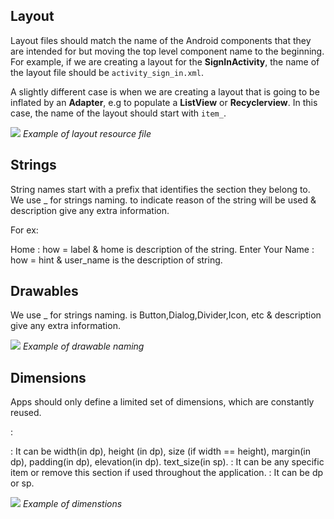 ## Layout
Layout files should match the name of the Android components that they are intended for but moving the top level component name to the beginning. For example, if we are creating a layout for the **SignInActivity**, the name of the layout file should be `activity_sign_in.xml`.

A slightly different case is when we are creating a layout that is going to be inflated by an **Adapter**, e.g to populate a **ListView** or **Recyclerview**. In this case, the name of the layout should start with `item_`.

![](https://cdn-images-1.medium.com/max/800/1*E2CNQ6wxVwBS1fBvQzfPzQ.png)
 *Example of layout resource file*
 
## Strings
String names start with a prefix that identifies the section they belong to. We use <HOW>_<DESCRIPTION> for strings naming. <HOW> to indicate reason of the string will be used & description give any extra information.

For ex:

<string name="label_home">Home</string> : how = label & home is description of the string.
<string name="hint_user_name">Enter Your Name</string> : how = hint & user_name is the description of string.

## Drawables
We use <WHAT>_<DESCRIPTION> for strings naming. <WHAT> is Button,Dialog,Divider,Icon, etc & description give any extra information.

![](https://cdn-images-1.medium.com/max/800/1*YrWmzRSvz9BWosoE5Qtykg.png)
 *Example of drawable naming*
 
## Dimensions
Apps should only define a limited set of dimensions, which are constantly reused.

<WHAT>_<WHERE>_<SIZE> :

<WHAT> : It can be width(in dp), height (in dp), size (if width == height), margin(in dp), padding(in dp), elevation(in dp). text_size(in sp).
<WHERE>: It can be any specific item or remove this section if used throughout the application.
<SIZE>: It can be dp or sp.

![](https://cdn-images-1.medium.com/max/800/1*66JEKhu7WqtPMkjegXMmgQ.png)
*Example of dimenstions*
